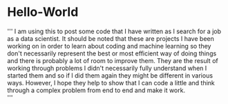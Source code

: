 # Hello-World

'''
I am using this to post some code that I have written as I search for a job as a data scientist. It should be noted that these are projects I have been working on in order to learn about coding and machine learning so they don't necessarily represent the best or most efficient way of doing things and there is probably a lot of room to improve them.  They are the result of working through problems I didn't necessarily fully understand when I started them and so if I did them again they might be different in various ways.  However, I hope they help to show that I can code a little and think through a complex problem from end to end and make it work.  
'''
